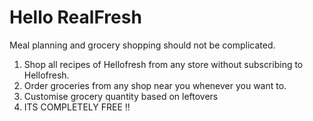 # Hello RealFresh
 Meal planning and grocery shopping should not be complicated.
1. Shop all recipes of Hellofresh from any store without subscribing to Hellofresh.
2. Order groceries from any shop near you whenever you want to.
3. Customise grocery quantity based on leftovers
4. ITS COMPLETELY FREE !!




